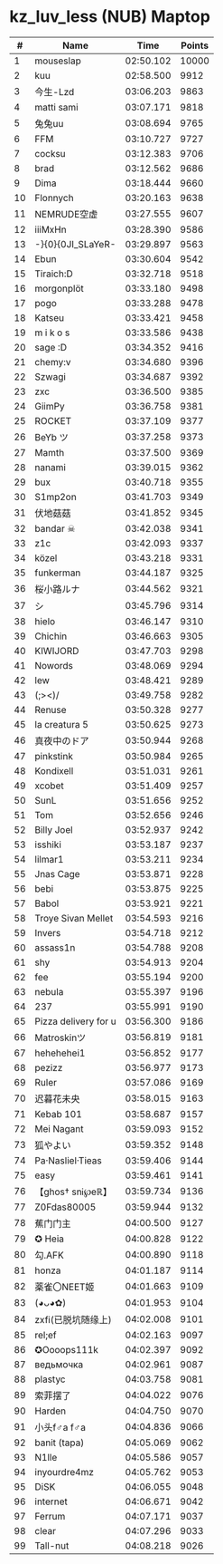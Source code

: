# kz_luv_less (NUB) Maptop

|  # | Name | Time | Points |
|-------------- | -------------- | -------------- | -------------- | 
| 1 | mouseslap | 02:50.102 | 10000 | 
| 2 | kuu | 02:58.500 | 9912 | 
| 3 | 今生-Lzd | 03:06.203 | 9863 | 
| 4 | matti sami | 03:07.171 | 9818 | 
| 5 | 兔兔uu | 03:08.694 | 9765 | 
| 6 | FFM | 03:10.727 | 9727 | 
| 7 | cocksu | 03:12.383 | 9706 | 
| 8 | brad | 03:12.562 | 9686 | 
| 9 | Dima | 03:18.444 | 9660 | 
| 10 | Flonnych | 03:20.163 | 9638 | 
| 11 | NEMRUDE空虚 | 03:27.555 | 9607 | 
| 12 | iiiMxHn | 03:28.390 | 9586 | 
| 13 | -}{0}{0JI_SLaYeR- | 03:29.897 | 9563 | 
| 14 | Ebun | 03:30.604 | 9542 | 
| 15 | Tiraich:D | 03:32.718 | 9518 | 
| 16 | morgonplöt | 03:33.180 | 9498 | 
| 17 | pogo | 03:33.288 | 9478 | 
| 18 | Katseu | 03:33.421 | 9458 | 
| 19 | m i k o s | 03:33.586 | 9438 | 
| 20 | sage :D | 03:34.352 | 9416 | 
| 21 | chemy:v | 03:34.680 | 9396 | 
| 22 | Szwagi | 03:34.687 | 9392 | 
| 23 | zxc | 03:36.500 | 9385 | 
| 24 | GiimPy | 03:36.758 | 9381 | 
| 25 | ROCKET | 03:37.109 | 9377 | 
| 26 | BeYb ツ | 03:37.258 | 9373 | 
| 27 | Mamth | 03:37.500 | 9369 | 
| 28 | nanami | 03:39.015 | 9362 | 
| 29 | bux | 03:40.718 | 9355 | 
| 30 | S1mp2on | 03:41.703 | 9349 | 
| 31 | 伏地菇菇 | 03:41.852 | 9345 | 
| 32 | bandar ☠ | 03:42.038 | 9341 | 
| 33 | z1c | 03:42.093 | 9337 | 
| 34 | közel | 03:43.218 | 9331 | 
| 35 | funkerman | 03:44.187 | 9325 | 
| 36 | 桜小路ルナ | 03:44.562 | 9321 | 
| 37 | シ | 03:45.796 | 9314 | 
| 38 | hielo | 03:46.147 | 9310 | 
| 39 | Chichin | 03:46.663 | 9305 | 
| 40 | KIWIJORD | 03:47.703 | 9298 | 
| 41 | Nowords | 03:48.069 | 9294 | 
| 42 | lew | 03:48.421 | 9289 | 
| 43 | (;><)/ | 03:49.758 | 9282 | 
| 44 | Renuse | 03:50.328 | 9277 | 
| 45 | la creatura 5 | 03:50.625 | 9273 | 
| 46 | 真夜中のドア | 03:50.944 | 9268 | 
| 47 | pinkstink | 03:50.984 | 9265 | 
| 48 | Kondixell | 03:51.031 | 9261 | 
| 49 | xcobet | 03:51.409 | 9257 | 
| 50 | SunL | 03:51.656 | 9252 | 
| 51 | Tom | 03:52.656 | 9246 | 
| 52 | Billy Joel | 03:52.937 | 9242 | 
| 53 | isshiki | 03:53.187 | 9237 | 
| 54 | lilmar1 | 03:53.211 | 9234 | 
| 55 | Jnas Cage | 03:53.871 | 9228 | 
| 56 | bebi | 03:53.875 | 9225 | 
| 57 | Babol | 03:53.921 | 9221 | 
| 58 | Troye Sivan Mellet | 03:54.593 | 9216 | 
| 59 | Invers | 03:54.718 | 9212 | 
| 60 | assass1n | 03:54.788 | 9208 | 
| 61 | shy | 03:54.913 | 9204 | 
| 62 | fee | 03:55.194 | 9200 | 
| 63 | nebula | 03:55.397 | 9196 | 
| 64 | 237 | 03:55.991 | 9190 | 
| 65 | Pizza delivery for u | 03:56.300 | 9186 | 
| 66 | Matroskinツ | 03:56.819 | 9181 | 
| 67 | hehehehei1 | 03:56.852 | 9177 | 
| 68 | pezizz | 03:56.977 | 9173 | 
| 69 | Ruler | 03:57.086 | 9169 | 
| 70 | 迟暮花未央 | 03:58.015 | 9163 | 
| 71 | Kebab 101 | 03:58.687 | 9157 | 
| 72 | Mei Nagant | 03:59.093 | 9152 | 
| 73 | 狐やよい | 03:59.352 | 9148 | 
| 74 | Pa·Nasliel·Tieas | 03:59.406 | 9144 | 
| 75 | easy | 03:59.461 | 9141 | 
| 76 | 【ghos† snᎥ℘eℝ】 | 03:59.734 | 9136 | 
| 77 | Z0Fdas80005 | 03:59.944 | 9132 | 
| 78 | 蕉门门主 | 04:00.500 | 9127 | 
| 79 | ✪ Heia | 04:00.828 | 9122 | 
| 80 | 勾.AFK | 04:00.890 | 9118 | 
| 81 | honza | 04:01.187 | 9114 | 
| 82 | 薬雀〇NEET姬 | 04:01.663 | 9109 | 
| 83 | (◕ᴗ◕✿) | 04:01.953 | 9104 | 
| 84 | zxfi(已脱坑随缘上) | 04:02.008 | 9101 | 
| 85 | rel;ef | 04:02.163 | 9097 | 
| 86 | ✪Oooops111k | 04:02.397 | 9092 | 
| 87 | ведьмочка | 04:02.961 | 9087 | 
| 88 | plastyc | 04:03.758 | 9081 | 
| 89 | 索菲摆了 | 04:04.022 | 9076 | 
| 90 | Harden | 04:04.750 | 9070 | 
| 91 | 小头f♂a f♂a | 04:04.836 | 9066 | 
| 92 | banit (tapa) | 04:05.069 | 9062 | 
| 93 | N1lle | 04:05.586 | 9057 | 
| 94 | inyourdre4mz | 04:05.762 | 9053 | 
| 95 | DiSK | 04:06.055 | 9048 | 
| 96 | internet | 04:06.671 | 9042 | 
| 97 | Ferrum | 04:07.171 | 9037 | 
| 98 | clear | 04:07.296 | 9033 | 
| 99 | Tall-nut | 04:08.218 | 9026 | 

